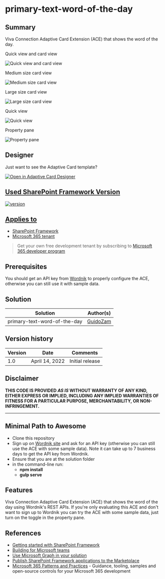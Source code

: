 # primary-text-word-of-the-day

## Summary

Viva Connection Adaptive Card Extension (ACE) that shows the word of the day.

Quick view and card view

![Quick view and card view](./assets/QuickViewAndCardView.png)

Medium size card view

![Medium size card view](./assets/CardView_Medium.png)

Large size card view

![Large size card view](./assets/CardView_Large.png)

Quick view

![Quick view](./assets/QuickView.png)

Property pane

![Property pane](./assets/PropertyPane.png)

## Designer

Just want to see the Adaptive Card template?

<p>
    <a href="https://adaptivecards.io/designer/index.html?card=https%3A%2F%2Fraw.githubusercontent.com%2Fpnp%2Fsp-dev-fx-aces%2Fmain%2Fsamples%2FPrimaryTextCard-WordOfTheDay%2Fsrc%2FadaptiveCardExtensions%2FrecentFilesAce%2FquickView%2Ftemplate%2FQuickViewTemplate.json&data=https%3A%2F%2Fraw.githubusercontent.com%2Fpnp%2Fsp-dev-fx-aces%2Fmain%2Fsamples%2FPrimaryTextCard-WordOfTheDay%2Fassets%2FquickViewSampleData.json">
        <img src="https://raw.githubusercontent.com/pnp/sp-dev-fx-aces/main/samples/PrimaryTextCard-WordOfTheDay/assets/btn-open-in-designer.png" alt="Open in Adaptive Card Designer" />
</p>

## Used SharePoint Framework Version

![version](https://img.shields.io/badge/version-1.13-green.svg)

## Applies to

- [SharePoint Framework](https://aka.ms/spfx)
- [Microsoft 365 tenant](https://docs.microsoft.com/en-us/sharepoint/dev/spfx/set-up-your-developer-tenant)

> Get your own free development tenant by subscribing to [Microsoft 365 developer program](http://aka.ms/o365devprogram)

## Prerequisites

You should get an API key from [Wordnik](https://www.wordnik.com/) to properly configure the ACE, otherwise you can still use it with sample data.

## Solution

Solution|Author(s)
--------|---------
primary-text-word-of-the-day | [GuidoZam](https://github.com/GuidoZam)

## Version history

Version|Date|Comments
-------|----|--------
1.0|April 14, 2022|Initial release

## Disclaimer

**THIS CODE IS PROVIDED *AS IS* WITHOUT WARRANTY OF ANY KIND, EITHER EXPRESS OR IMPLIED, INCLUDING ANY IMPLIED WARRANTIES OF FITNESS FOR A PARTICULAR PURPOSE, MERCHANTABILITY, OR NON-INFRINGEMENT.**

---

## Minimal Path to Awesome

- Clone this repository
- Sign up on [Wordnik site](https://www.wordnik.com/) and ask for an API key (otherwise you can still use the ACE with some sample data). Note it can take up to 7 business days to get the API key from Wordnik.
- Ensure that you are at the solution folder
- in the command-line run:
  - **npm install**
  - **gulp serve**

## Features

Viva Connection Adaptive Card Extension (ACE) that shows the word of the day using Wordnik's REST APIs.
If you're only evaluating this ACE and don't want to sign up to Wordnik you can try the ACE with some sample data, just turn on the toggle in the property pane.

## References

- [Getting started with SharePoint Framework](https://docs.microsoft.com/en-us/sharepoint/dev/spfx/set-up-your-developer-tenant)
- [Building for Microsoft teams](https://docs.microsoft.com/en-us/sharepoint/dev/spfx/build-for-teams-overview)
- [Use Microsoft Graph in your solution](https://docs.microsoft.com/en-us/sharepoint/dev/spfx/web-parts/get-started/using-microsoft-graph-apis)
- [Publish SharePoint Framework applications to the Marketplace](https://docs.microsoft.com/en-us/sharepoint/dev/spfx/publish-to-marketplace-overview)
- [Microsoft 365 Patterns and Practices](https://aka.ms/m365pnp) - Guidance, tooling, samples and open-source controls for your Microsoft 365 development
